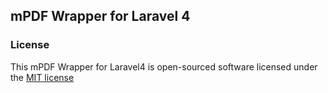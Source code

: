 ## mPDF Wrapper for Laravel 4

### License

This mPDF Wrapper for Laravel4 is open-sourced software licensed under the [MIT license](http://opensource.org/licenses/MIT)
